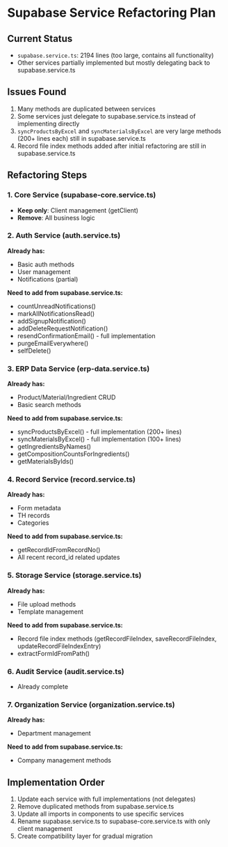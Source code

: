 # Supabase Service Refactoring Plan

## Current Status
- `supabase.service.ts`: 2194 lines (too large, contains all functionality)
- Other services partially implemented but mostly delegating back to supabase.service.ts

## Issues Found
1. Many methods are duplicated between services
2. Some services just delegate to supabase.service.ts instead of implementing directly
3. `syncProductsByExcel` and `syncMaterialsByExcel` are very large methods (200+ lines each) still in supabase.service.ts
4. Record file index methods added after initial refactoring are still in supabase.service.ts

## Refactoring Steps

### 1. Core Service (supabase-core.service.ts)
- **Keep only**: Client management (getClient)
- **Remove**: All business logic

### 2. Auth Service (auth.service.ts)
**Already has:**
- Basic auth methods
- User management
- Notifications (partial)

**Need to add from supabase.service.ts:**
- countUnreadNotifications()
- markAllNotificationsRead()
- addSignupNotification()
- addDeleteRequestNotification()
- resendConfirmationEmail() - full implementation
- purgeEmailEverywhere()
- selfDelete()

### 3. ERP Data Service (erp-data.service.ts)
**Already has:**
- Product/Material/Ingredient CRUD
- Basic search methods

**Need to add from supabase.service.ts:**
- syncProductsByExcel() - full implementation (200+ lines)
- syncMaterialsByExcel() - full implementation (100+ lines)
- getIngredientsByNames()
- getCompositionCountsForIngredients()
- getMaterialsByIds()

### 4. Record Service (record.service.ts)
**Already has:**
- Form metadata
- TH records
- Categories

**Need to add from supabase.service.ts:**
- getRecordIdFromRecordNo()
- All recent record_id related updates

### 5. Storage Service (storage.service.ts)
**Already has:**
- File upload methods
- Template management

**Need to add from supabase.service.ts:**
- Record file index methods (getRecordFileIndex, saveRecordFileIndex, updateRecordFileIndexEntry)
- extractFormIdFromPath()

### 6. Audit Service (audit.service.ts)
- Already complete

### 7. Organization Service (organization.service.ts)
**Already has:**
- Department management

**Need to add from supabase.service.ts:**
- Company management methods

## Implementation Order
1. Update each service with full implementations (not delegates)
2. Remove duplicated methods from supabase.service.ts
3. Update all imports in components to use specific services
4. Rename supabase.service.ts to supabase-core.service.ts with only client management
5. Create compatibility layer for gradual migration
